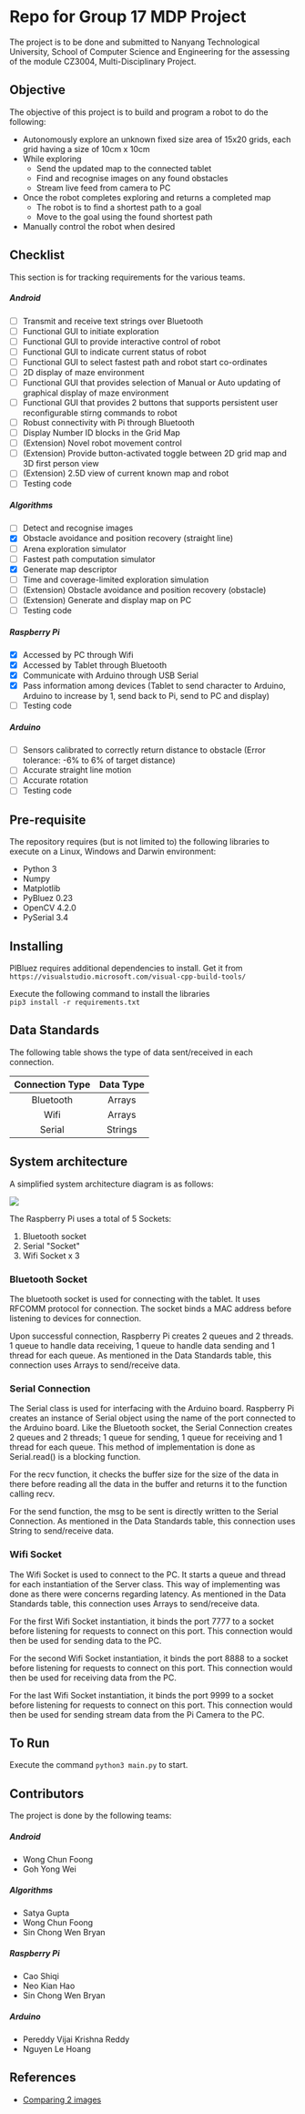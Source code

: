 # Repo for Group 17 MDP Project
The project is to be done and submitted to 
Nanyang Technological University, School of Computer Science 
and Engineering for the assessing of the module 
CZ3004, Multi-Disciplinary Project.

## Objective
The objective of this project is to build and program a robot to
do the following:
* Autonomously explore an unknown fixed size area of 15x20 grids,
each grid having a size of 10cm x 10cm
* While exploring
    * Send the updated map to the connected tablet
    * Find and recognise images on any found obstacles
    * Stream live feed from camera to PC
* Once the robot completes exploring and returns a completed map
    * The robot is to find a shortest path to a goal
    * Move to the goal using the found shortest path
* Manually control the robot when desired

## Checklist
This section is for tracking requirements for the various teams.

##### Android
* [ ] Transmit and receive text strings over Bluetooth
* [ ] Functional GUI to initiate exploration
* [ ] Functional GUI to provide interactive control of robot
* [ ] Functional GUI to indicate current status of robot
* [ ] Functional GUI to select fastest path and robot start 
co-ordinates
* [ ] 2D display of maze environment
* [ ] Functional GUI that provides selection of Manual or Auto 
updating of graphical display of maze environment
* [ ] Functional GUI that provides 2 buttons that supports
persistent user reconfigurable stirng commands to robot
* [ ] Robust connectivity with Pi through Bluetooth
* [ ] Display Number ID blocks in the Grid Map
* [ ] (Extension) Novel robot movement control
* [ ] (Extension) Provide button-activated toggle between 2D grid map and 3D
first person view 
* [ ] (Extension) 2.5D view of current known map and robot
* [ ] Testing code

##### Algorithms
* [ ] Detect and recognise images
* [x] Obstacle avoidance and position recovery (straight line)
* [ ] Arena exploration simulator
* [ ] Fastest path computation simulator
* [x] Generate map descriptor
* [ ] Time and coverage-limited exploration simulation
* [ ] (Extension) Obstacle avoidance and position recovery (obstacle)
* [ ] (Extension) Generate and display map on PC
* [ ] Testing code

##### Raspberry Pi
* [x] Accessed by PC through Wifi
* [x] Accessed by Tablet through Bluetooth
* [x] Communicate with Arduino through USB Serial
* [x] Pass information among devices (Tablet to send character to
Arduino, Arduino to increase by 1, send back to Pi, send to PC and 
display)
* [ ] Testing code

##### Arduino
* [ ] Sensors calibrated to correctly return distance to obstacle
(Error tolerance: -6% to 6% of target distance)
* [ ] Accurate straight line motion
* [ ] Accurate rotation
* [ ] Testing code

## Pre-requisite
The repository requires (but is not limited to) the 
following libraries to execute on a Linux, Windows and Darwin 
environment:
* Python 3
* Numpy
* Matplotlib
* PyBluez 0.23
* OpenCV 4.2.0
* PySerial 3.4

## Installing

PlBluez requires additional dependencies to install. Get it from 
`https://visualstudio.microsoft.com/visual-cpp-build-tools/`

Execute the following command to install the libraries\
`pip3 install -r requirements.txt`

## Data Standards
The following table shows the type of data sent/received in 
each connection.

| Connection Type | Data Type |
| :---: | :---: |
| Bluetooth | Arrays |
| Wifi | Arrays | 
| Serial | Strings | 

## System architecture
A simplified system architecture diagram is as follows:

![](config/Images/System%20Architecture.png)

The Raspberry Pi uses a total of 5 Sockets:
1. Bluetooth socket
2. Serial "Socket"
3. Wifi Socket x 3

### Bluetooth Socket
The bluetooth socket is used for connecting with the tablet. It 
uses RFCOMM protocol for connection. The socket binds a MAC 
address before listening to devices for connection. 

Upon successful connection, Raspberry Pi creates 2 queues and 
2 threads. 1 queue to handle data receiving, 1 queue to handle 
data sending and 1 thread for each queue. As mentioned in the 
Data Standards table, this connection uses Arrays to 
send/receive data.

### Serial Connection
The Serial class is used for interfacing with the Arduino board.
Raspberry Pi creates an instance of Serial object using the name 
of the port connected to the Arduino board. Like the Bluetooth 
socket, the Serial Connection creates 2 queues and 2 threads; 1
 queue for sending, 1 queue for receiving and 1 thread for each 
 queue. This method of implementation is done as Serial.read()
 is a blocking function.

For the recv function, it checks the buffer size for the size 
of the data in there before reading all the data in the buffer 
and returns it to the function calling recv. 

For the send function, the msg to be sent is directly written
to the Serial Connection. As mentioned in the Data Standards table,
 this connection uses String to send/receive data.

### Wifi Socket
The Wifi Socket is used to connect to the PC. It starts a queue 
and thread for each instantiation of the Server class. This way
of implementing was done as there were concerns regarding latency.
As mentioned in the Data Standards table, this connection uses 
Arrays to send/receive data.

For the first Wifi Socket instantiation, it binds the port 7777 to
a socket before listening for requests to connect on this port. 
This connection would then be used for sending data to the PC.

For the second Wifi Socket instantiation, it binds the port 8888 to
a socket before listening for requests to connect on this port. 
This connection would then be used for receiving data from the PC.

For the last Wifi Socket instantiation, it binds the port 9999 to
a socket before listening for requests to connect on this port. 
This connection would then be used for sending stream data from
 the Pi Camera to the PC.

## To Run
Execute the command `python3 main.py` to start.

## Contributors
The project is done by the following teams:

##### Android
* Wong Chun Foong
* Goh Yong Wei
##### Algorithms
* Satya Gupta
* Wong Chun Foong
* Sin Chong Wen Bryan
##### Raspberry Pi
* Cao Shiqi
* Neo Kian Hao
* Sin Chong Wen Bryan
##### Arduino
* Pereddy Vijai Krishna Reddy
* Nguyen Le Hoang

## References
* [Comparing 2 images](https://www.pyimagesearch.com/2014/09/15/python-compare-two-images/)

